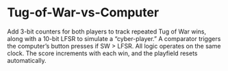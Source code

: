 # Tug-of-War-vs-Computer
Add 3-bit counters for both players to track repeated Tug of War wins, along with a 10-bit LFSR to simulate a “cyber-player.” A comparator triggers the computer’s button presses if SW > LFSR. All logic operates on the same clock. The score increments with each win, and the playfield resets automatically.
